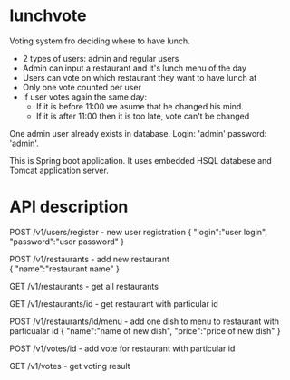 # lunchvote
Voting system fro deciding where to have lunch.

 * 2 types of users: admin and regular users
 * Admin can input a restaurant and it's lunch menu of the day 
 * Users can vote on which restaurant they want to have lunch at
 * Only one vote counted per user
 * If user votes again the same day:
    - If it is before 11:00 we asume that he changed his mind.
    - If it is after 11:00 then it is too late, vote can't be changed

One admin user already exists in database. Login: 'admin' password: 'admin'. 

This is Spring boot application. It uses embedded HSQL databese and Tomcat application server. 

# API description

POST /v1/users/register - new user registration
{
    "login":"user login",
    "password":"user password"
}

POST /v1/restaurants - add new restaurant  
{
    "name":"restaurant name"
}

GET /v1/restaurants - get all restaurants

GET /v1/restaurants/id - get restaurant with particular id

POST /v1/restaurants/id/menu - add one dish to menu to restaurant with particualar id
{
	"name":"name of new dish",
	"price":"price of new dish"
}

POST /v1/votes/id - add vote for restaurant with particular id

GET /v1/votes - get voting result





